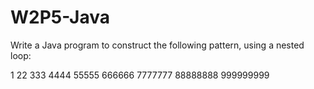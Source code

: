 # W2P5-Java

Write a Java program to construct the following pattern, using a nested loop:

1
22
333
4444
55555
666666
7777777
88888888
999999999
